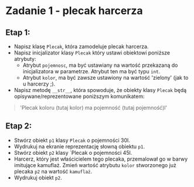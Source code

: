 # Zadanie 1 - plecak harcerza

## Etap 1:

- Napisz klasę `Plecak`, która zamodeluje plecak harcerza.
- Napisz inicjalizator klasy `Plecak` który ustawi obiektowi poniższe atrybuty:
    - Atrybut `pojemnosc`, ma być ustawiany na wartość przekazaną do inicjalizatora w parametrze. Atrybut ten ma być typu `int`.
    - Atrybut `kolor`, ma być zawsze ustawiony na wartość 'zielony' (jak to u harcerzy ;).
- Napisz metodę `__str__`, która spowoduje, że obiekty klasy `Plecak` będą opisywane/reprezentowane poniższym komunikatem:
> 'Plecak koloru (tutaj kolor) ma pojemność (tutaj pojemność)l'

## Etap 2:

- Stwórz obiekt `p1` klasy `Plecak` o pojemności 30l.
- Wydrukuj na ekranie reprezentację słowną obiektu `p1`.
- Stwórz obiekt `p2` klasy `Plecak o pojemności 45l.
- Harcerz, który jest właścicielem tego plecaka, przemalował go w barwy imitujące kamuflaż. Zmień wartość atrybutu `kolor` stworzonego już plecaka `p2` na wartość `kamuflaż`.
- Wydrukuj obiekt `p2`.
